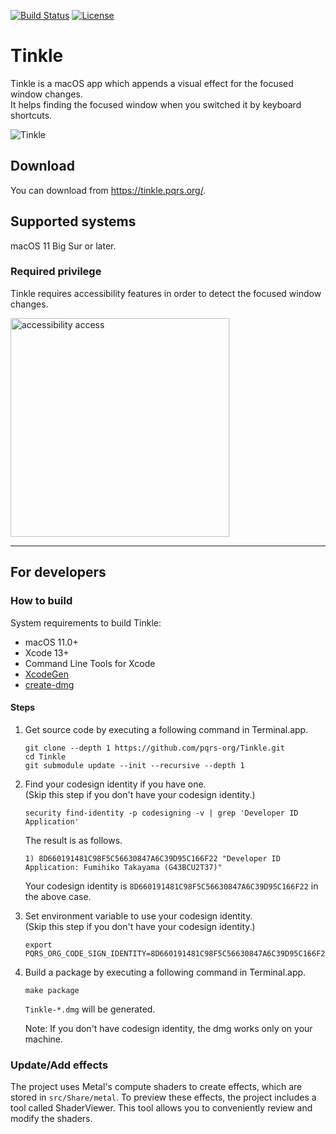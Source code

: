 [![Build Status](https://github.com/pqrs-org/Tinkle/workflows/CI/badge.svg)](https://github.com/pqrs-org/Tinkle/actions)
[![License](https://img.shields.io/badge/license-Public%20Domain-blue.svg)](https://github.com/pqrs-org/Tinkle/blob/main/LICENSE.md)

# Tinkle

Tinkle is a macOS app which appends a visual effect for the focused window changes.<br/>
It helps finding the focused window when you switched it by keyboard shortcuts.

![Tinkle](docs/Tinkle.gif)

## Download

You can download from <https://tinkle.pqrs.org/>.

## Supported systems

macOS 11 Big Sur or later.

### Required privilege

Tinkle requires accessibility features in order to detect the focused window changes.

<img src="docs/accessibility-access.png" width="350" alt="accessibility access" />

---

## For developers

### How to build

System requirements to build Tinkle:

-   macOS 11.0+
-   Xcode 13+
-   Command Line Tools for Xcode
-   [XcodeGen](https://github.com/yonaskolb/XcodeGen)
-   [create-dmg](https://github.com/sindresorhus/create-dmg)

#### Steps

1.  Get source code by executing a following command in Terminal.app.

    ```shell
    git clone --depth 1 https://github.com/pqrs-org/Tinkle.git
    cd Tinkle
    git submodule update --init --recursive --depth 1
    ```

2.  Find your codesign identity if you have one.<br />
    (Skip this step if you don't have your codesign identity.)

    ```shell
    security find-identity -p codesigning -v | grep 'Developer ID Application'
    ```

    The result is as follows.

    ```text
    1) 8D660191481C98F5C56630847A6C39D95C166F22 "Developer ID Application: Fumihiko Takayama (G43BCU2T37)"
    ```

    Your codesign identity is `8D660191481C98F5C56630847A6C39D95C166F22` in the above case.

3.  Set environment variable to use your codesign identity.<br />
    (Skip this step if you don't have your codesign identity.)

    ```shell
    export PQRS_ORG_CODE_SIGN_IDENTITY=8D660191481C98F5C56630847A6C39D95C166F22
    ```

4.  Build a package by executing a following command in Terminal.app.

    ```shell
    make package
    ```

    `Tinkle-*.dmg` will be generated.

    Note: If you don't have codesign identity, the dmg works only on your machine.

### Update/Add effects

The project uses Metal's compute shaders to create effects, which are stored in `src/Share/metal`.
To preview these effects, the project includes a tool called ShaderViewer.
This tool allows you to conveniently review and modify the shaders.
